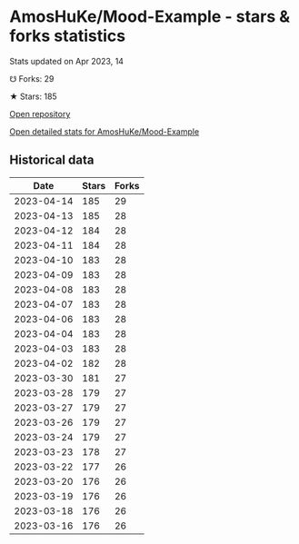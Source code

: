 # AmosHuKe/Mood-Example - stars & forks statistics

Stats updated on Apr 2023, 14

☋ Forks: 29

★ Stars: 185

[Open repository](https://github.com/AmosHuKe/Mood-Example)

[Open detailed stats for AmosHuKe/Mood-Example](https://reviewgithub.com/rep/AmosHuKe/Mood-Example)

## Historical data
| Date | Stars | Forks |
|------|-------|-------|
| 2023-04-14 | 185 | 29 | 
| 2023-04-13 | 185 | 28 | 
| 2023-04-12 | 184 | 28 | 
| 2023-04-11 | 184 | 28 | 
| 2023-04-10 | 183 | 28 | 
| 2023-04-09 | 183 | 28 | 
| 2023-04-08 | 183 | 28 | 
| 2023-04-07 | 183 | 28 | 
| 2023-04-06 | 183 | 28 | 
| 2023-04-04 | 183 | 28 | 
| 2023-04-03 | 183 | 28 | 
| 2023-04-02 | 182 | 28 | 
| 2023-03-30 | 181 | 27 | 
| 2023-03-28 | 179 | 27 | 
| 2023-03-27 | 179 | 27 | 
| 2023-03-26 | 179 | 27 | 
| 2023-03-24 | 179 | 27 | 
| 2023-03-23 | 178 | 27 | 
| 2023-03-22 | 177 | 26 | 
| 2023-03-20 | 176 | 26 | 
| 2023-03-19 | 176 | 26 | 
| 2023-03-18 | 176 | 26 | 
| 2023-03-16 | 176 | 26 | 

